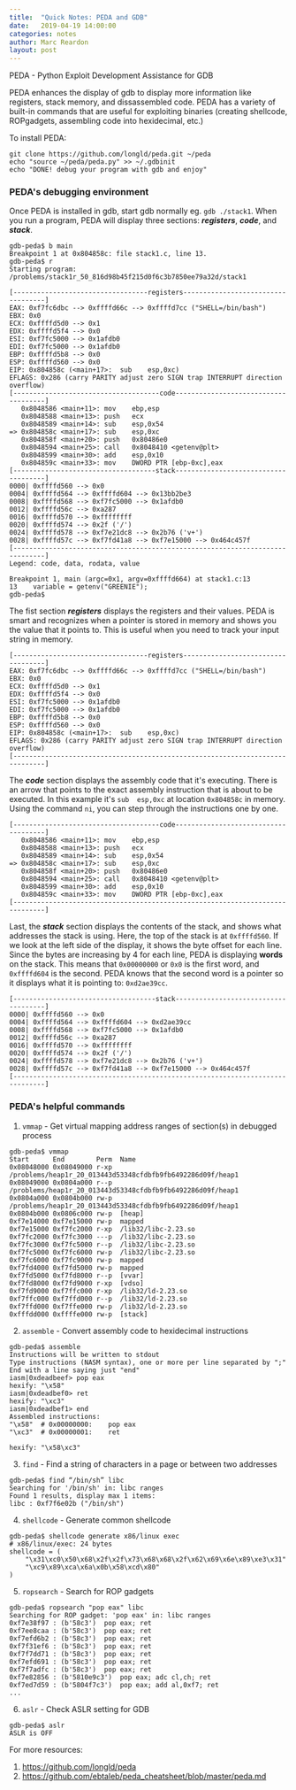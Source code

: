 ```yaml
---
title:  "Quick Notes: PEDA and GDB"
date:   2019-04-19 14:00:00
categories: notes
author: Marc Reardon
layout: post
---
```



PEDA - Python Exploit Development Assistance for GDB

PEDA enhances the display of gdb to display more information like registers, 
stack memory, and dissassembled code. PEDA has a variety of built-in commands 
that are useful for exploiting binaries (creating shellcode, ROPgadgets, 
assembling code into hexidecimal, etc.)

To install PEDA:

```
git clone https://github.com/longld/peda.git ~/peda
echo "source ~/peda/peda.py" >> ~/.gdbinit
echo "DONE! debug your program with gdb and enjoy"
```

### PEDA's debugging environment

Once PEDA is installed in gdb, start gdb normally eg. `gdb ./stack1`. When 
you run a program, PEDA will display three sections: ***registers***, ***code***, and 
***stack***.

```
gdb-peda$ b main
Breakpoint 1 at 0x804858c: file stack1.c, line 13.
gdb-peda$ r
Starting program: /problems/stack1r_50_816d98b45f215d0f6c3b7850ee79a32d/stack1 

[----------------------------------registers-----------------------------------]
EAX: 0xf7fc6dbc --> 0xffffd66c --> 0xffffd7cc ("SHELL=/bin/bash")
EBX: 0x0 
ECX: 0xffffd5d0 --> 0x1 
EDX: 0xffffd5f4 --> 0x0 
ESI: 0xf7fc5000 --> 0x1afdb0 
EDI: 0xf7fc5000 --> 0x1afdb0 
EBP: 0xffffd5b8 --> 0x0 
ESP: 0xffffd560 --> 0x0 
EIP: 0x804858c (<main+17>:	sub    esp,0xc)
EFLAGS: 0x286 (carry PARITY adjust zero SIGN trap INTERRUPT direction overflow)
[-------------------------------------code-------------------------------------]
   0x8048586 <main+11>:	mov    ebp,esp
   0x8048588 <main+13>:	push   ecx
   0x8048589 <main+14>:	sub    esp,0x54
=> 0x804858c <main+17>:	sub    esp,0xc
   0x804858f <main+20>:	push   0x80486e0
   0x8048594 <main+25>:	call   0x8048410 <getenv@plt>
   0x8048599 <main+30>:	add    esp,0x10
   0x804859c <main+33>:	mov    DWORD PTR [ebp-0xc],eax
[------------------------------------stack-------------------------------------]
0000| 0xffffd560 --> 0x0 
0004| 0xffffd564 --> 0xffffd604 --> 0x13bb2be3 
0008| 0xffffd568 --> 0xf7fc5000 --> 0x1afdb0 
0012| 0xffffd56c --> 0xa287 
0016| 0xffffd570 --> 0xffffffff 
0020| 0xffffd574 --> 0x2f ('/')
0024| 0xffffd578 --> 0xf7e21dc8 --> 0x2b76 ('v+')
0028| 0xffffd57c --> 0xf7fd41a8 --> 0xf7e15000 --> 0x464c457f 
[------------------------------------------------------------------------------]
Legend: code, data, rodata, value

Breakpoint 1, main (argc=0x1, argv=0xffffd664) at stack1.c:13
13	  variable = getenv("GREENIE");
gdb-peda$ 
```

The fist section ***registers*** displays the registers and their values.  PEDA 
is smart and recognizes when a pointer is stored in memory and shows you the 
value that it points to. This is useful when you need to track your input string 
in memory.

```
[----------------------------------registers-----------------------------------]
EAX: 0xf7fc6dbc --> 0xffffd66c --> 0xffffd7cc ("SHELL=/bin/bash")
EBX: 0x0 
ECX: 0xffffd5d0 --> 0x1 
EDX: 0xffffd5f4 --> 0x0 
ESI: 0xf7fc5000 --> 0x1afdb0 
EDI: 0xf7fc5000 --> 0x1afdb0 
EBP: 0xffffd5b8 --> 0x0 
ESP: 0xffffd560 --> 0x0 
EIP: 0x804858c (<main+17>:	sub    esp,0xc)
EFLAGS: 0x286 (carry PARITY adjust zero SIGN trap INTERRUPT direction overflow)
[------------------------------------------------------------------------------]
```

The ***code*** section displays the assembly code that it's executing.  There 
is an arrow that points to the exact assembly instruction that is about to be 
executed. In this example it's `sub  esp,0xc` at location `0x804858c` in 
memory. Using the command `ni`, you can step through the instructions one by 
one.

```
[-------------------------------------code-------------------------------------]
   0x8048586 <main+11>:	mov    ebp,esp
   0x8048588 <main+13>:	push   ecx
   0x8048589 <main+14>:	sub    esp,0x54
=> 0x804858c <main+17>:	sub    esp,0xc
   0x804858f <main+20>:	push   0x80486e0
   0x8048594 <main+25>:	call   0x8048410 <getenv@plt>
   0x8048599 <main+30>:	add    esp,0x10
   0x804859c <main+33>:	mov    DWORD PTR [ebp-0xc],eax
[------------------------------------------------------------------------------]
```

Last, the ***stack*** section displays the contents of the stack, and shows what 
addresses the stack is using. Here, the top of the stack is at `0xffffd560`. If 
we look at the left side of the display, it shows the byte offset for each line. 
Since the bytes are increasing by 4 for each line, PEDA is displaying **words** on 
the stack.  This means that `0x00000000` or `0x0` is the first word, and `0xffffd604` is the 
second. PEDA knows that the second word is a pointer so it displays what it is pointing 
to: `0xd2ae39cc`.

```
[------------------------------------stack-------------------------------------]
0000| 0xffffd560 --> 0x0 
0004| 0xffffd564 --> 0xffffd604 --> 0xd2ae39cc 
0008| 0xffffd568 --> 0xf7fc5000 --> 0x1afdb0 
0012| 0xffffd56c --> 0xa287 
0016| 0xffffd570 --> 0xffffffff 
0020| 0xffffd574 --> 0x2f ('/')
0024| 0xffffd578 --> 0xf7e21dc8 --> 0x2b76 ('v+')
0028| 0xffffd57c --> 0xf7fd41a8 --> 0xf7e15000 --> 0x464c457f 
[------------------------------------------------------------------------------]
```


### PEDA's helpful commands

1. `vmmap` - Get virtual mapping address ranges of section(s) in debugged process

```
gdb-peda$ vmmap
Start      End        Perm	Name
0x08048000 0x08049000 r-xp	/problems/heap1r_20_013443d53348cfdbfb9fb6492286d09f/heap1
0x08049000 0x0804a000 r--p	/problems/heap1r_20_013443d53348cfdbfb9fb6492286d09f/heap1
0x0804a000 0x0804b000 rw-p	/problems/heap1r_20_013443d53348cfdbfb9fb6492286d09f/heap1
0x0804b000 0x0806c000 rw-p	[heap]
0xf7e14000 0xf7e15000 rw-p	mapped
0xf7e15000 0xf7fc2000 r-xp	/lib32/libc-2.23.so
0xf7fc2000 0xf7fc3000 ---p	/lib32/libc-2.23.so
0xf7fc3000 0xf7fc5000 r--p	/lib32/libc-2.23.so
0xf7fc5000 0xf7fc6000 rw-p	/lib32/libc-2.23.so
0xf7fc6000 0xf7fc9000 rw-p	mapped
0xf7fd4000 0xf7fd5000 rw-p	mapped
0xf7fd5000 0xf7fd8000 r--p	[vvar]
0xf7fd8000 0xf7fd9000 r-xp	[vdso]
0xf7fd9000 0xf7ffc000 r-xp	/lib32/ld-2.23.so
0xf7ffc000 0xf7ffd000 r--p	/lib32/ld-2.23.so
0xf7ffd000 0xf7ffe000 rw-p	/lib32/ld-2.23.so
0xfffdd000 0xffffe000 rw-p	[stack]
```

2. `assemble` - Convert assembly code to hexidecimal instructions

```
gdb-peda$ assemble
Instructions will be written to stdout
Type instructions (NASM syntax), one or more per line separated by ";"
End with a line saying just "end"
iasm|0xdeadbeef> pop eax            
hexify: "\x58"
iasm|0xdeadbef0> ret
hexify: "\xc3"
iasm|0xdeadbef1> end
Assembled instructions:
"\x58"  # 0x00000000:    pop eax
"\xc3"  # 0x00000001:    ret

hexify: "\x58\xc3"
```

3. `find` - Find a string of characters in a page or between two addresses

```
gdb-peda$ find “/bin/sh” libc
Searching for '/bin/sh' in: libc ranges
Found 1 results, display max 1 items:
libc : 0xf7f6e02b ("/bin/sh")
```

4. `shellcode` - Generate common shellcode

```
gdb-peda$ shellcode generate x86/linux exec
# x86/linux/exec: 24 bytes
shellcode = (
    "\x31\xc0\x50\x68\x2f\x2f\x73\x68\x68\x2f\x62\x69\x6e\x89\xe3\x31"
    "\xc9\x89\xca\x6a\x0b\x58\xcd\x80"
)
```

5. `ropsearch` - Search for ROP gadgets

```
gdb-peda$ ropsearch "pop eax" libc
Searching for ROP gadget: 'pop eax' in: libc ranges
0xf7e38f97 : (b'58c3')	pop eax; ret
0xf7ee8caa : (b'58c3')	pop eax; ret
0xf7efd6b2 : (b'58c3')	pop eax; ret
0xf7f31ef6 : (b'58c3')	pop eax; ret
0xf7f7dd71 : (b'58c3')	pop eax; ret
0xf7efd691 : (b'58c3')	pop eax; ret
0xf7f7adfc : (b'58c3')	pop eax; ret
0xf7e82856 : (b'5810e9c3')	pop eax; adc cl,ch; ret
0xf7ed7d59 : (b'5804f7c3')	pop eax; add al,0xf7; ret
...
```

6. `aslr` - Check ASLR setting for GDB

```
gdb-peda$ aslr
ASLR is OFF
```

For more resources:
   1. https://github.com/longld/peda
   2. https://github.com/ebtaleb/peda_cheatsheet/blob/master/peda.md
